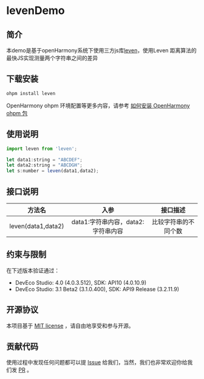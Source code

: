 # levenDemo

## 简介
本demo是基于openHarmony系统下使用三方js库[leven](https://github.com/sindresorhus/leven)，使用Leven 距离算法的最快JS实现测量两个字符串之间的差异

## 下载安装
```
ohpm install leven
```
OpenHarmony ohpm 环境配置等更多内容，请参考 [如何安装 OpenHarmony ohpm 包](https://gitee.com/openharmony-tpc/docs/blob/master/OpenHarmony_har_usage.md)
## 使用说明

```javascript
import leven from 'leven';

let data1:string = "ABCDEF";
let data2:string = "ABCDGH";
let s:number = leven(data1,data2);
```

## 接口说明

|        方法名         |           入参            | 接口描述 |
|:------------------:|:-----------------------:|:----:|
| leven(data1,data2) | data1:字符串内容，data2:字符串内容 |  比较字符串的不同个数  |


## 约束与限制
在下述版本验证通过：

- DevEco Studio: 4.0 (4.0.3.512), SDK: API10 (4.0.10.9)
- DevEco Studio: 3.1 Beta2 (3.1.0.400), SDK: API9 Release (3.2.11.9)

## 开源协议

本项目基于 [MIT license](https://gitee.com/openharmony-tpc/openharmony_tpc_samples/tree/master/levenDemo/LICENSE) ，请自由地享受和参与开源。

## 贡献代码

使用过程中发现任何问题都可以提 [Issue](https://gitee.com/openharmony-tpc/openharmony_tpc_samples/issues) 给我们，当然，我们也非常欢迎你给我们发 [PR](https://gitee.com/openharmony-tpc/openharmony_tpc_samples/pulls) 。